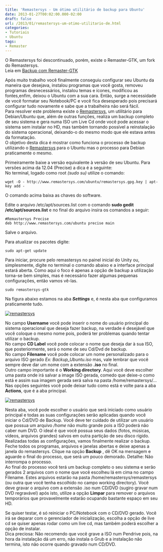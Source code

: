 ```yaml
---
title: 'Remastersys - Um ótimo utilitário de backup para Ubuntu'
date: 2013-01-27T00:02:00.000-02:00
draft: false
url: /2013/01/remastersys-um-otimo-utilitario-de.html
categories:
- Tutoriais
- Ubuntu
tags: 
- Remaster
---
```


  
O Remastersys foi descontinuado, porém, existe o Remaster-GTK, um fork do Remastersys.  
Leia em [Backup com Remaster-GTK](https://info.wsouza.com.br/2018/07/backup-com-remaster-gtk.html)

<!--more-->   
  
Após muito trabalho você finalmente conseguiu configurar seu Ubuntu da maneira que desejava, instalou programas que você gosta, removeu programas desnecessários, instalou temas e ícones, modificou as fontes,enfim, deixou o Ubuntu com a sua cara. Então, surge a necessidade de você formatar seu Notebook/PC e você fica desesperado pois precisará configurar tudo novamente e sabe que a trabalheira não será fácil.  
Para resolver este problema existe o [Remastersys](http://www.remastersys.com/), um utilitário para Debian/Ubuntu que, além de outras funções, realiza um backup completo de seu sistema e gera numa ISO um Live Cd onde você pode acessar o sistema sem instalar no HD, mas também tornando possível a reinstalação do sistema operacional, deixando-o do mesmo modo que ele estava antes da formatação.  
O objetivo desta dica é mostrar como funciona o processo de backup utilizando o [Remastersys](http://www.remastersys.com/) para o Ubuntu mas o processo para Debian praticamente o mesmo.

Primeiramente baixe a versão equivalente à versão de seu Ubuntu. Para versões acima da 12.04 (Precise) a dica é a seguinte:  
No terminal, logado como root _(sudo su)_ utilize o comando:

`wget -O - http://www.remastersys.com/ubuntu/remastersys.gpg.key | apt-key add -`

O comando acima baixa as chaves do software.  
  
Edite o arquivo /etc/apt/sources.list com o comando **sudo gedit /etc/apt/sources.list** e no final do arquivo insira os comandos a seguir:
~~~
#Remastersys Precise  
deb http://www.remastersys.com/ubuntu precise main
~~~
Salve o arquivo.  
  
Para atualizar os pacotes digite:

`sudo apt-get update`

Para iniciar, procure pelo remastersys no painel inicial do Unity ou, simplesmente, digite no terminal o comando abaixo e a interface principal estará aberta. Como aqui o foco é apenas a opção de backup a utilização torna-se bem simples, mas é necessário fazer algumas pequenas configurações, então vamos vê-las.

`sudo remastersys-gtk`

Na figura abaixo estamos na aba **_Settings_** e, é nesta aba que configuramos praticamente tudo.  
  

[![remastersys](https://lh3.ggpht.com/-UivhKFtCTIg/UQR_NFJS08I/AAAAAAAAALI/qpy9qfq5rXc/s400/remaster02.png "remastersys")](http://1.bp.blogspot.com/-UivhKFtCTIg/UQR_NFJS08I/AAAAAAAAALI/qpy9qfq5rXc/s1600/remaster02.png)

No campo **Username** você pode inserir o nome do usuário principal do sistema operacional que deseja fazer backup, na verdade é desejável que você coloque o mesmo nome pois, poderá ter problemas quando tentar utilizar o backup.  
No campo **CD Label** você pode colocar o nome que deseja dar à sua ISO, que posteriormente, será o nome de seu Cd/Dvd de backup.  
No campo **Filename** vocẽ pode colocar um nome personalizado para o arquivo ISO gerado _Ex: Backup\_Ubuntu.iso_ mas, vale lembrar que você sempre deve dar um nome com a extensão **.iso** no final.  
Outro campo importante é o **Working directory**. Aqui você deve escolher uma pasta onde irá salvar a image ISO gerada, comedo que deixe-o como está e assim sua imagem gerada será salva na pasta /home/remastersys/...  
Nas opções seguintes você pode deixar tudo como está e volte para a aba **Actions**, que é a aba principal.  

[![remastersys](https://lh3.ggpht.com/-UmqR-Z0ydGo/UQSCWS8TkpI/AAAAAAAAALg/S1GAzqnMk20/s400/remaster01.png "remastersys")](http://3.bp.blogspot.com/-UmqR-Z0ydGo/UQSCWS8TkpI/AAAAAAAAALg/S1GAzqnMk20/s1600/remaster01.png)

Nesta aba, você pode escolher o usuário que será iniciado como usuário principal e todas as suas configurações serão aplicadas quando você iniciar o Cd/DVD de Backup. Você deve ter cuidado de utilizar um usuário que possua um arquivo _/home_ não muito grande pois a ISO poderá não caber num DVD. O ideal é que você possua seus dados (fotos, músicas, vídeos, arquivos grandes) salvos em outra partição de seu disco rígido.  
Realizadas todas as configurações, vamos finalmente realizar o backup. Feche todos os programas, arquivos e janelas abertas e deixe apenas a janela do remastersys. Clique na opção **Backup** , dê OK na mensagem e aguarde o final do processo, que será um pouco demorado. Detalhe: Não interrompa o processo.  
Ao final do processo você terá um backup completo o seu sistema e serão gerados 2 arquivos com o nome que você escolheu lá em cima no campo Filename. Estes arquivos estarão na pasta /home/remastersys/remastersys (ou outra que você tenha escolhido no campo working directory). Você deve gravar o arquivo com a extensão .iso num CD/DVD (sugiro gravar num DVD regravável) após isto, utilize a opção **Limpar** para remover o arquivos temporários que provavelmente estarão ocupando bastante espaço em seu HD.

Se quiser testar, é só reiniciar o PC/Notebook com o CD/DVD gerado. Você irá se deparar com o gerenciador de inicialização, escolha a opção de live cd se quiser apenas rodar como um live cd, mas também poderá escolher a opção de instalar.  
Dica preciosa: Não recomendo que você grave a ISO num Pendrive pois, na hora da instalação dá um erro, não instala o Grub e a instalação não termina, isto não ocorre quando gravado num CD/DVD.
